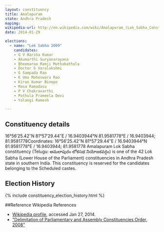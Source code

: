 ```yaml
---
layout: constituency
title: Amalapuram
state: Andhra Pradesh
mapimg: 
wikipedia-url: http://en.wikipedia.com/wiki/Amalapuram_(Lok_Sabha_Constituency)
date: 2014-01-29

elections: 
  - name: "Lok Sabha 2009"
    candidates: 
    - G V Harsha Kumar 
    - Akumarthi Suryanarayana 
    - Bheemarao Ramji Muthabathula 
    - Doctor G Varalakshmi 
    - G Sampada Rao 
    - K Uma Maheswara Rao 
    - Kiran Kumar Binepe 
    - Masa Ramadasu 
    - P V Chakravarthi 
    - Pothula Prameela Devi 
    - Yalangi Ramesh 

---
```

## Constituency details
16°56′25.42″N 81°57′29.44″E﻿ / ﻿16.9403944°N 81.9581778°E﻿ / 16.9403944; 81.9581778Coordinates: 16°56′25.42″N 81°57′29.44″E﻿ / ﻿16.9403944°N 81.9581778°E﻿ / 16.9403944; 81.9581778 Amalapuram Lok Sabha constituency (Telugu: అమలాపురం లోకసభ నియోజకవర్గం) is one of the 42 Lok Sabha (Lower House of the Parliament) constituencies in Andhra Pradesh state in southern India. This constituency is reserved for the candidates belonging to the Scheduled castes.




## Election History
{% include constituency_election_history.html %}

##Reference
Wikipedia References
- [Wikipedia profile]({{page.profile.wikipedia}}), accessed Jan 27, 2014.
- ["Delimitation of Parliamentary and Assembly Constituencies Order, 2008"][wiki1]

[wiki1]: http://eci.nic.in/eci_main/CurrentElections/CONSOLIDATED_ORDER%20_ECI%20.pdf
